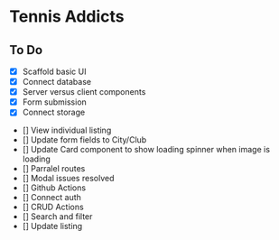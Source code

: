 # Tennis Addicts

## To Do

- [x] Scaffold basic UI
- [x] Connect database
- [x] Server versus client components
- [x] Form submission
- [x] Connect storage
- [] View individual listing
- [] Update form fields to City/Club
- [] Update Card component to show loading spinner when image is loading
- [] Parralel routes
- [] Modal issues resolved
- [] Github Actions
- [] Connect auth
- [] CRUD Actions
- [] Search and filter
- [] Update listing
